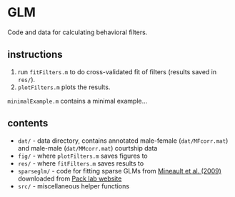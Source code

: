 # GLM
Code and data for calculating behavioral filters.

## instructions
1. run `fitFilters.m` to do cross-validated fit of filters (results saved in `res/`). 
2. `plotFilters.m` plots the results. 

`minimalExample.m` contains a minimal example... 

## contents
- `dat/` - data directory, contains annotated male-female (`dat/MFcorr.mat`) and male-male (`dat/MMcorr.mat`) courtship data
- `fig/` - where `plotFilters.m` saves figures to
- `res/` - where `fitFilters.m` saves results to
- `sparseglm/` - code for fitting sparse GLMs from [Mineault et al. (2009)](http://www.journalofvision.org/content/9/10/17.full) downloaded from [Pack lab website](http://packlab.mcgill.ca)
- `src/` - miscellaneous helper functions
